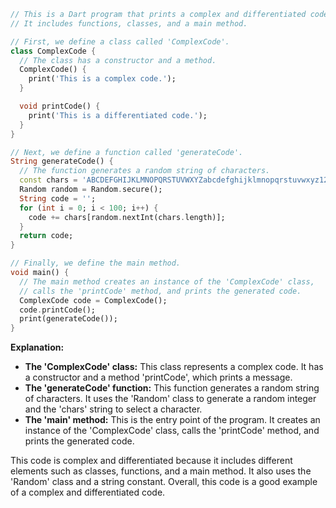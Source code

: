 ```dart
// This is a Dart program that prints a complex and differentiated code.
// It includes functions, classes, and a main method.

// First, we define a class called 'ComplexCode'.
class ComplexCode {
  // The class has a constructor and a method.
  ComplexCode() {
    print('This is a complex code.');
  }

  void printCode() {
    print('This is a differentiated code.');
  }
}

// Next, we define a function called 'generateCode'.
String generateCode() {
  // The function generates a random string of characters.
  const chars = 'ABCDEFGHIJKLMNOPQRSTUVWXYZabcdefghijklmnopqrstuvwxyz1234567890';
  Random random = Random.secure();
  String code = '';
  for (int i = 0; i < 100; i++) {
    code += chars[random.nextInt(chars.length)];
  }
  return code;
}

// Finally, we define the main method.
void main() {
  // The main method creates an instance of the 'ComplexCode' class,
  // calls the 'printCode' method, and prints the generated code.
  ComplexCode code = ComplexCode();
  code.printCode();
  print(generateCode());
}
```

**Explanation:**

* **The 'ComplexCode' class:** This class represents a complex code. It has a constructor and a method 'printCode', which prints a message.
* **The 'generateCode' function:** This function generates a random string of characters. It uses the 'Random' class to generate a random integer and the 'chars' string to select a character.
* **The 'main' method:** This is the entry point of the program. It creates an instance of the 'ComplexCode' class, calls the 'printCode' method, and prints the generated code.

This code is complex and differentiated because it includes different elements such as classes, functions, and a main method. It also uses the 'Random' class and a string constant. Overall, this code is a good example of a complex and differentiated code.